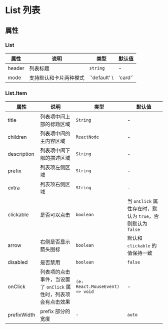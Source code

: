 # List 列表

<code src="./demos/index.tsx"></code>

## 属性

### List

| 属性     | 说明                | 类型           | 默认值      |
|--------| ------------------- |--------------|----------|
| header | 列表标题         | `string` | - |
| mode   | 支持默认和卡片两种模式 | `'default' \ | 'card'`  | `'default'` |

### List.Item

| 属性        | 说明                                                            | 类型                            | 默认值                                                     |
| ----------- | --------------------------------------------------------------- | ------------------------------- | ---------------------------------------------------------- |
| title       | 列表项中间上部的标题区域                                        | `String`                     | -                                                          |
| children    | 列表项中间的主内容区域                                          | `ReactNode`                     | -                                                          |
| description | 列表项中间下部的描述区域                                        | `String`                     | -                                                          |
| prefix      | 列表项左侧区域                                                  | `String`                     | -                                                          |
| extra       | 列表项右侧区域                                                  | `String`                     | -                                                          |
| clickable   | 是否可以点击                                                    | `boolean`                       | 当 `onClick` 属性存在时，默认为 `true`，否则默认为 `false` |
| arrow       | 右侧是否显示箭头图标       | `boolean`          | 默认和 `clickable` 的值保持一致                            |
| disabled    | 是否禁用                                                        | `boolean`                       | `false`                                                    |
| onClick     | 列表项的点击事件，当设置了 `onClick` 属性时，列表项会有点击效果 | `(e: React.MouseEvent) => void` | -                                                          |
| prefixWidth            | prefix 部分的宽度 | `-` | `auto`                    |